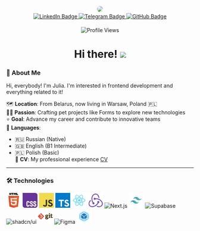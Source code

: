 <div id="header" align="center">
   <img src="https://media.giphy.com/media/57nf4oyyMmZ2L9QqJN/giphy.gif" width="200"  style="border-radius:50%""/>
  <div style="margin-bottom: 20px;" id="badges" align="center">
    <a href="https://www.linkedin.com/in/juliasukharkova/">
      <img src="https://img.shields.io/badge/LinkedIn-blue?style=for-the-badge&logo=linkedin&logoColor=white" alt="LinkedIn Badge"/>
    </a>
    <a href="https://t.me/juliiik_s">
      <img src="https://img.shields.io/badge/Telegram-2CA5E0?style=for-the-badge&logo=telegram&logoColor=white" alt="Telegram Badge"/>
    </a>
    <a href="https://github.com/JuliaSukharkova">
      <img src="https://img.shields.io/badge/GitHub-100000?style=for-the-badge&logo=github&logoColor=white" alt="GitHub Badge"/>
    </a>
  </div>
  <img src="https://komarev.com/ghpvc/?username=JuliaSukharkova&style=flat-square&color=blue" alt="Profile Views"/>
  <h1>  
    Hi there!
      <img src="https://media.giphy.com/media/hvRJCLFzcasrR4ia7z/giphy.gif" width="30px"/>
  </h1>
</div>


### 🌱 About Me
Hi, everybody! I'm Julia. I'm interested in frontend development and everything related to it!  

🗺 **Location**: From Belarus, now living in Warsaw, Poland 🇵🇱  
👩‍💻 **Passion**: Crafting pet projects like Forms to explore new technologies  
⭐️ **Goal**: Advance my career and contribute to innovative teams  
🤗 **Languages**:  
  - 🇷🇺 Russian (Native)  
  - 🇬🇧 English (B1 Intermediate)  
  - 🇵🇱 Polish (Basic)  
📄 **CV**:  My professional experience [CV](https://drive.google.com/file/d/1D9SJ3eHdnHEz3RoOZQQ4I_a_1z56AAzy/view?usp=sharing)

---

### 🛠 Technologies
<div>
  <img height="40" src="https://raw.githubusercontent.com/github/explore/80688e429a7d4ef2fca1e82350fe8e3517d3494d/topics/html/html.png" alt="HTML">
  <img height="40" src="https://raw.githubusercontent.com/github/explore/80688e429a7d4ef2fca1e82350fe8e3517d3494d/topics/css/css.png" alt="CSS">
  <img height="40" src="https://raw.githubusercontent.com/github/explore/80688e429a7d4ef2fca1e82350fe8e3517d3494d/topics/javascript/javascript.png" alt="JavaScript">
  <img height="40" src="https://raw.githubusercontent.com/github/explore/80688e429a7d4ef2fca1e82350fe8e3517d3494d/topics/typescript/typescript.png" alt="TypeScript">
  <img height="40" src="https://raw.githubusercontent.com/github/explore/80688e429a7d4ef2fca1e82350fe8e3517d3494d/topics/react/react.png" alt="React">
  <img height="40" src="https://raw.githubusercontent.com/github/explore/80688e429a7d4ef2fca1e82350fe8e3517d3494d/topics/redux/redux.png" alt="Redux">
  <img height="40" src="https://nextjs.org/favicon.ico" alt="Next.js">
  <img height="40" src="https://raw.githubusercontent.com/github/explore/80688e429a7d4ef2fca1e82350fe8e3517d3494d/topics/tailwind/tailwind.png" alt="Tailwind CSS">
  <img height="40" src="https://supabase.com/favicon/apple-icon-57x57.png" alt="Supabase">
  <img height="40" src="https://ui.shadcn.com/favicon.ico" alt="shadcn/ui">
  <img height="40" src="https://raw.githubusercontent.com/github/explore/80688e429a7d4ef2fca1e82350fe8e3517d3494d/topics/git/git.png" alt="Git">
  <img height="40" src="https://www.vectorlogo.zone/logos/figma/figma-icon.svg" alt="Figma">
  <img height="40" src="https://raw.githubusercontent.com/github/explore/80688e429a7d4ef2fca1e82350fe8e3517d3494d/topics/webpack/webpack.png" alt="Webpack">
</div>
